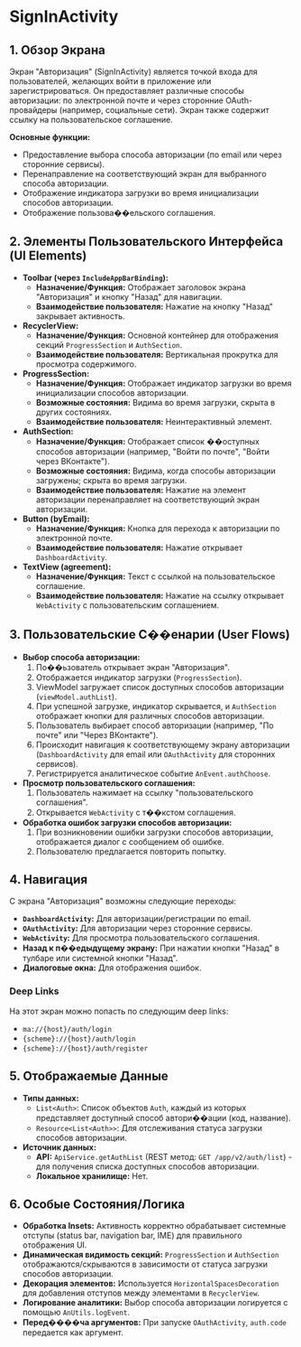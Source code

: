 # SignInActivity

## 1. Обзор Экрана

Экран "Авторизация" (SignInActivity) является точкой входа для пользователей, желающих войти в приложение или зарегистрироваться. Он предоставляет различные способы авторизации: по электронной почте и через сторонние OAuth-провайдеры (например, социальные сети). Экран также содержит ссылку на пользовательское соглашение.

**Основные функции:**
*   Предоставление выбора способа авторизации (по email или через сторонние сервисы).
*   Перенаправление на соответствующий экран для выбранного способа авторизации.
*   Отображение индикатора загрузки во время инициализации способов авторизации.
*   Отображение пользова��ельского соглашения.

## 2. Элементы Пользовательского Интерфейса (UI Elements)

*   **Toolbar (через `IncludeAppBarBinding`):**
    *   **Назначение/Функция:** Отображает заголовок экрана "Авторизация" и кнопку "Назад" для навигации.
    *   **Взаимодействие пользователя:** Нажатие на кнопку "Назад" закрывает активность.
*   **RecyclerView:**
    *   **Назначение/Функция:** Основной контейнер для отображения секций `ProgressSection` и `AuthSection`.
    *   **Взаимодействие пользователя:** Вертикальная прокрутка для просмотра содержимого.
*   **ProgressSection:**
    *   **Назначение/Функция:** Отображает индикатор загрузки во время инициализации способов авторизации.
    *   **Возможные состояния:** Видима во время загрузки, скрыта в других состояниях.
    *   **Взаимодействие пользователя:** Неинтерактивный элемент.
*   **AuthSection:**
    *   **Назначение/Функция:** Отображает список ��оступных способов авторизации (например, "Войти по почте", "Войти через ВКонтакте").
    *   **Возможные состояния:** Видима, когда способы авторизации загружены; скрыта во время загрузки.
    *   **Взаимодействие пользователя:** Нажатие на элемент авторизации перенаправляет на соответствующий экран авторизации.
*   **Button (byEmail):**
    *   **Назначение/Функция:** Кнопка для перехода к авторизации по электронной почте.
    *   **Взаимодействие пользователя:** Нажатие открывает `DashboardActivity`.
*   **TextView (agreement):**
    *   **Назначение/Функция:** Текст с ссылкой на пользовательское соглашение.
    *   **Взаимодействие пользователя:** Нажатие на ссылку открывает `WebActivity` с пользовательским соглашением.

## 3. Пользовательские С��енарии (User Flows)

*   **Выбор способа авторизации:**
    1.  По��ьзователь открывает экран "Авторизация".
    2.  Отображается индикатор загрузки (`ProgressSection`).
    3.  ViewModel загружает список доступных способов авторизации (`viewModel.authList`).
    4.  При успешной загрузке, индикатор скрывается, и `AuthSection` отображает кнопки для различных способов авторизации.
    5.  Пользователь выбирает способ авторизации (например, "По почте" или "Через ВКонтакте").
    6.  Происходит навигация к соответствующему экрану авторизации (`DashboardActivity` для email или `OAuthActivity` для сторонних сервисов).
    7.  Регистрируется аналитическое событие `AnEvent.authChoose`.
*   **Просмотр пользовательского соглашения:**
    1.  Пользователь нажимает на ссылку "пользовательского соглашения".
    2.  Открывается `WebActivity` с т��кстом соглашения.
*   **Обработка ошибок загрузки способов авторизации:**
    1.  При возникновении ошибки загрузки способов авторизации, отображается диалог с сообщением об ошибке.
    2.  Пользователю предлагается повторить попытку.

## 4. Навигация

С экрана "Авторизация" возможны следующие переходы:

*   **`DashboardActivity`:** Для авторизации/регистрации по email.
*   **`OAuthActivity`:** Для авторизации через сторонние сервисы.
*   **`WebActivity`:** Для просмотра пользовательского соглашения.
*   **Назад к п��едыдущему экрану:** При нажатии кнопки "Назад" в тулбаре или системной кнопки "Назад".
*   **Диалоговые окна:** Для отображения ошибок.

### Deep Links

На этот экран можно попасть по следующим deep links:

*   `ma://{host}/auth/login`
*   `{scheme}://{host}/auth/login`
*   `{scheme}://{host}/auth/register`

## 5. Отображаемые Данные

*   **Типы данных:**
    *   `List<Auth>`: Список объектов `Auth`, каждый из которых представляет доступный способ автори��ации (код, название).
    *   `Resource<List<Auth>>`: Для отслеживания статуса загрузки способов авторизации.
*   **Источник данных:**
    *   **API:** `ApiService.getAuthList` (REST метод: `GET /app/v2/auth/list`) - для получения списка доступных способов авторизации.
    *   **Локальное хранилище:** Нет.

## 6. Особые Состояния/Логика

*   **Обработка Insets:** Активность корректно обрабатывает системные отступы (status bar, navigation bar, IME) для правильного отображения UI.
*   **Динамическая видимость секций:** `ProgressSection` и `AuthSection` отображаются/скрываются в зависимости от статуса загрузки способов авторизации.
*   **Декорация элементов:** Используется `HorizontalSpacesDecoration` для добавления отступов между элементами в `RecyclerView`.
*   **Логирование аналитики:** Выбор способа авторизации логируется с помощью `AnUtils.logEvent`.
*   **Перед����ча аргументов:** При запуске `OAuthActivity`, `auth.code` передается как аргумент.